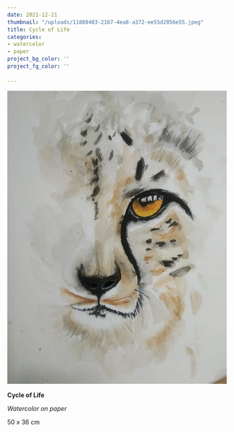 ```yaml
---
date: 2021-12-21
thumbnail: "/uploads/11888403-2167-4ea8-a372-ee55d2056e55.jpeg"
title: Cycle of Life
categories:
- watercolor
- paper
project_bg_color: ''
project_fg_color: ''

---
```

![](/uploads/11888403-2167-4ea8-a372-ee55d2056e55.jpeg)

**Cycle of Life**

_Watercolor on paper_

50 x 36 cm